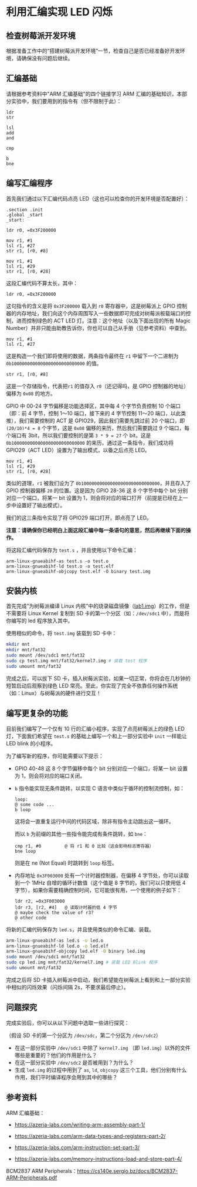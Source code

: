 # 利用汇编实现 LED 闪烁

## 检查树莓派开发环境

根据准备工作中的“搭建树莓派开发环境”一节，检查自己是否已经准备好开发环境，请确保没有问题后继续。

## 汇编基础

请根据参考资料中"ARM 汇编基础"的四个链接学习 ARM 汇编的基础知识，本部分实验中，我们要用到的指令有（但不限制于此）：

```assembly
ldr
str

lsl
add
and

cmp

b
bne
```

## 编写汇编程序

首先我们通过以下汇编代码点亮 LED（这也可以检查你的开发环境是否配置好）：

```assembly
.section .init
.global _start
_start:

ldr r0, =0x3F200000

mov r1, #1
lsl r1, #27
str r1, [r0, #8]

mov r1, #1
lsl r1, #29
str r1, [r0, #28]
```

这段汇编代码不算太长，其中：

```assembly
ldr r0, =0x3F200000
```

这句指令的含义是将 `0x3F200000` 载入到 `r0` 寄存器中，这是树莓派上 GPIO 控制器的内存地址，我们向这个内存周围写入一些数据即可完成对树莓派板载端口的控制，进而控制绿色的 ACT LED 灯。注意：这个地址（以及下面出现的所有 Magic Number）并非只能由助教告诉你，你也可以自己从手册（见参考资料）中查到。

```assembly
mov r1, #1
lsl r1, #27
```

这是构造一个我们即将使用的数据，两条指令最终在 `r1` 中留下一个二进制为 `0b1000000000000000000000000000` 的值。

```assembly
str r1, [r0, #8]
```

这是一个存储指令，代表把`r1` 的值存入 `r0`（还记得吗，是 GPIO 控制器的地址）偏移为 `0x08` 的地方。

GPIO 中 00-24 字节偏移是功能选择区，其中每 4 个字节负责控制 10 个端口（即：前 4 字节，控制 1～10 端口，接下来的 4 字节控制 11～20 端口，以此类推），我们需要控制的 ACT 是 GPIO29，因此我们需要先跳过前 20 个端口，即  `(20/10)*4 = 8` 个字节，这是 `0x08` 偏移的来历，然后我们需要跳过 9 个端口，每个端口有 3bit，所以我们要控制的是第 `3 * 9 = 27` 个 bit，这是 `0b1000000000000000000000000000` 的来历，通过这一条指令，我们成功将 GPIO29（ACT LED）设置为了输出模式，以备之后点亮 LED。

```assembly
mov r1, #1
lsl r1, #29
str r1, [r0, #28]
```

类似的道理，`r1` 被我们设为了 `0b100000000000000000000000000000`，并且存入了 GPIO 控制器偏移 `28` 的位置。这是因为 GPIO 28-36 这 8 个字节中每个 bit 分别对应一个端口，将某一 bit 设置为 1，则会将对应的端口打开（前提是已经在上一步中设置好了输出模式）。

我们的这三条指令实现了将 GPIO29 端口打开，即点亮了 LED。

**注意：请确保你已经明白上面这段汇编中每一条语句的意思，然后再继续下面的操作。**

将这段汇编代码保存为 `test.s` ，并且使用以下命令汇编：

```shell
arm-linux-gnueabihf-as test.s -o test.o
arm-linux-gnueabihf-ld test.o -o test.elf
arm-linux-gnueabihf-objcopy test.elf -O binary test.img
```

## 安装内核

首先完成“为树莓派编译 Linux 内核”中的烧录磁盘镜像（[lab1.img](https://github.com/OSH-2019/OSH-2019.github.io/raw/master/1/resources/lab1.img)）的工作，但是不需要将 Linux Kernel 复制到 SD 卡的第一个分区（如：`/dev/sdc1` 中），而是将你编写的 led 程序放入其中。

使用相似的命令，将 `test.img` 装载到 SD 卡中：

```bash
mkdir mnt
mkdir mnt/fat32
sudo mount /dev/sdc1 mnt/fat32
sudo cp test.img mnt/fat32/kernel7.img # 装载 test 程序
sudo umount mnt/fat32
```

完成之后，可以拔下 SD 卡，插入树莓派实验，如果一切正常，你将会在几秒钟的短暂启动后观察到绿色 LED 常亮。至此，你实现了完全不依靠任何操作系统（如：Linux）与树莓派的硬件进行交互！

## 编写更复杂的功能

目前我们编写了一个仅有 10 行的汇编小程序，实现了点亮树莓派上的绿色 LED 灯，下面我们希望在 `test.s` 的基础上编写一个和上一部分实验中 `init` 一样能让 LED blink 的小程序。

为了编写新的程序，你可能需要以下提示：

- GPIO 40-48 这 8 个字节偏移中每个 bit 分别对应一个端口，将某一 bit 设置为 1，则会将对应的端口关闭。

- `b` 指令能实现无条件跳转，以实现 C 语言中类似于循环的控制流控制，如：

  ```assembly
  loop:
  @ some code ...
  b loop
  ```

  这将会一直重复运行中间的代码区域，除非有指令主动跳出这一循环。

  而以 `b` 为前缀的其他一些指令能完成有条件跳转，如 `bne`：

  ```assembly
  cmp r1, #0         @ 将 r1 和 0 比较（这会影响标志寄存器）
  bne loop
  ```

  则是在 ne (Not Equal) 时跳转到 `loop` 标签。

- 内存地址 `0x3F003000` 处有一个计时器控制器，在偏移 4 字节处，你可以读取到一个 1MHz 自增的循环计数值（这个值是 8 字节的，我们可以只使用低 4 字节），如果你需要精确控制时间，它可能很有用，一个使用的例子如下：

  ```assembly
  ldr r2, =0x3F003000
  ldr r3, [r2, #4]   @ 读取计时器的低 4 字节
  @ maybe check the value of r3?
  @ other code
  ```
  
将新的汇编代码保存为 `led.s`，并且使用类似的命令汇编、装载。

```bash
arm-linux-gnueabihf-as led.s -o led.o
arm-linux-gnueabihf-ld led.o -o led.elf
arm-linux-gnueabihf-objcopy led.elf -O binary led.img
sudo mount /dev/sdc1 mnt/fat32
sudo cp led.img mnt/fat32/kernel7.img # 装载 LED Blink 程序
sudo umount mnt/fat32
```

完成之后将 SD 卡插入树莓派中启动，我们希望能在树莓派上看到和上一部分实验中相似的闪烁效果（闪烁间隔 2s，不要求最后停止）。

## 问题探究

完成实验后，你可以从以下问题中选取一些进行探究：

（假设 SD 卡的第一个分区为 `/dev/sdc`，第二个分区为 `/dev/sdc2`）

- 在这一部分实验中 `/dev/sdc1` 中除了 `kernel7.img` （即 `led.img`）以外的文件哪些是重要的？他们的作用是什么？
- 在这一部分实验中 `/dev/sdc2` 是否被用到？为什么？
- 生成 `led.img` 的过程中用到了 `as`, `ld`, `objcopy` 这三个工具，他们分别有什么作用，我们平时编译程序会用到其中的哪些？

## 参考资料

ARM 汇编基础：

- https://azeria-labs.com/writing-arm-assembly-part-1/

- https://azeria-labs.com/arm-data-types-and-registers-part-2/

- https://azeria-labs.com/arm-instruction-set-part-3/

- https://azeria-labs.com/memory-instructions-load-and-store-part-4/

BCM2837 ARM Peripherals：https://cs140e.sergio.bz/docs/BCM2837-ARM-Peripherals.pdf
